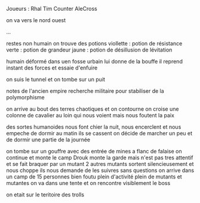 Joueurs : 
Rhal
Tim
Counter
AleCross

on va vers le nord ouest

...

restes non humain
on trouve des potions
viollette : potion de résistance
verte : potion de grandeur
jaune : potion de désillusion de lévitation

humain déformé dans uen fosse
urbain lui donne de la bouffe
il reprend instant des forces et essaie d'enfuire

on suis le tunnel et on tombe sur un puit

notes de l'ancien empire
recherche militaire pour stabiliser de la polymorphisme

on arrive au bout des terres chaotiques et on contourne
on croise une colonne de cavalier au loin qui nous voient mais nous foutent la paix


des sortes humanoides nous font chier la nuit, nous encerclent et nous empeche de dormir
au matin ils se cassent
on décide de marcher un peu et de dormir une partie de la journée

on tombe sur un gouffre avec des entrée de mines a flanc de falaise
on continue et monte le camp
Drouk monte la garde mais n'est pas tres attentif et se fait braquer par un mutant
2 autres mutants sortent silencieusement et nous choppe
ils nous demande de les suivres sans questions
on arrive dans un camp de 15 personnes bien foutu plein d'activité
plein de mutants et mutantes
on va dans une tente et on rencontre visiblement le boss

on etait sur le teritoire des trolls
